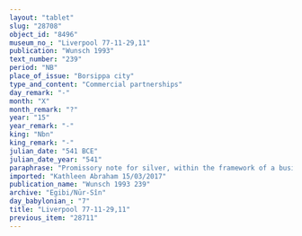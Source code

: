 ```yaml
---
layout: "tablet"
slug: "28708"
object_id: "8496"
museum_no_: "Liverpool 77-11-29,11"
publication: "Wunsch 1993"
text_number: "239"
period: "NB"
place_of_issue: "Borsippa city"
type_and_content: "Commercial partnerships"
day_remark: "-"
month: "X"
month_remark: "?"
year: "15"
year_remark: "-"
king: "Nbn"
king_remark: "-"
julian_date: "541 BCE"
julian_date_year: "541"
paraphrase: "Promissory note for silver, within the framework of a business partnership (<em>harrānu</em>). With pledge of houses and warranty clause.<br /> The present record, formulated as a standard promissory note, documents a business partnership agreement and is mainly concerned about securing repayment of the invested capital. 40 shekels of silver of which one-eighth is alloy, are owed to <strong><sup>f</sup>A</strong> by <strong><sup>f</sup>B<sub>1</sub></strong> and her son (<strong>B<sub>2</sub></strong>) from the capital that <strong>E</strong> invested in a business partnership (with them). The house at the bridge is pledged to the creditor. It is located next to <strong>C</strong>, the debtor&#39;s husband and belongs to her dowry. She transferred ownership over it to her son (<strong>B<sub>2</sub></strong>) in a sealed document. It measures 2 gar. Pledged is further a house of 2 gar owned by <strong>B<sub>2</sub></strong> in which the creditor is actually living. <strong><sup>f</sup>B<sub>1</sub></strong> assumes warranty for the repayment of the 40 shekels. <strong><sup>f</sup>A</strong> should pay rent to <strong>C</strong>, husband of <strong><sup>f</sup>B<sub>1</sub></strong>, on a yearly basis.The house will be her disposal from the 1<sup>st</sup> of &sect;abaṭ (XI), i.e. next month. She should renew the roof within 6 years. Names of 3 witnesses and the scribe: Nab&ucirc;-aplu-iddin/Nab&ucirc;-[dāmiq]//Ban&acirc;-&scaron;a-ilia<br /> <br /> <strong><sup>f</sup></strong><strong>A </strong>= <sup>f</sup>Amat-Ninlil/Zēr-Bābili//Pahāru; <strong><sup>f</sup>B<sub>1 </sub></strong>= <sup>f</sup>Ṭābatu/Bēl-ahhē-erība//&Scaron;a-ṭābti&scaron;u; <strong>B<sub>2 </sub></strong>= Nab&ucirc;-uballiṭ, son of <strong><sup>f</sup>A</strong>; <strong>C </strong>= Gimillu, husband of <strong><sup>f</sup>B<sub>1</sub></strong>; <strong>E </strong>= Nab&ucirc;-dāmiq"
imported: "Kathleen Abraham 15/03/2017"
publication_name: "Wunsch 1993 239"
archive: "Egibi/Nūr-Sîn"
day_babylonian_: "7"
title: "Liverpool 77-11-29,11"
previous_item: "28711"
---
```


